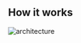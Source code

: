 
## How it works

![architecture](https://github.com/user-attachments/assets/7ef11027-7efd-428e-bf03-33b59b5ee5f6)

